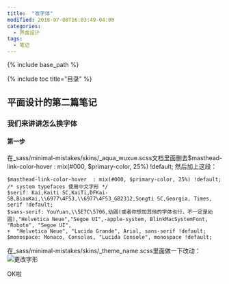 ```yaml
---
title:  "改字体"
modified: 2018-07-08T16:03:49-04:00
categories: 
  - 界面设计
tags:
  - 笔记
---
```

{% include base_path %}
 	 	  
{% include toc title="目录" %}

## 平面设计的第二篇笔记

### 我们来讲讲怎么换字体

#### 第一步
在_sass/minimal-mistakes/skins/_aqua_wuxue.scss文档里面删去$masthead-link-color-hover  : mix(#000, $primary-color, 25%) !default;
然后加上这段：
```
$masthead-link-color-hover  : mix(#000, $primary-color, 25%) !default;
/* system typefaces 使用中文字形 */
$serif: Kai,Kaiti SC,KaiTi,DFKai-SB,BiauKai,\\6977\4F53,\\6977\4F53_GB2312,Songti SC,Georgia, Times, serif !default;
$sans-serif: YouYuan,\\5E7C\5706,幼圆(或者你想加其他的字体也行，不一定是幼圆),"Helvetica Neue","Segoe UI",-apple-system, BlinkMacSystemFont, "Roboto", "Segoe UI",
+  "Helvetica Neue", "Lucida Grande", Arial, sans-serif !default;
$monospace: Monaco, Consolas, "Lucida Console", monospace !default;
```

在_sass/minimal-mistakes/skins/_theme_name.scss里面做一下改动：
![更改字形](/minimal-mistakes/images/截图集合/更改字形.png)

OK啦
